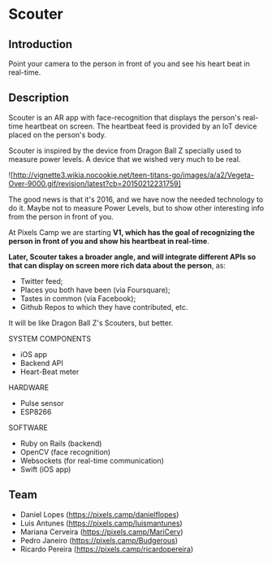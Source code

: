 # Scouter

## Introduction
Point your camera to the person in front of you and see his heart beat in real-time.


## Description
Scouter is an AR app with face-recognition that displays the person's real-time heartbeat on screen. The heartbeat feed is provided by an IoT device placed on the person's body.

Scouter is inspired by the device from Dragon Ball Z specially used to measure power levels. A device that we wished very much to be real.

![http://vignette3.wikia.nocookie.net/teen-titans-go/images/a/a2/Vegeta-Over-9000.gif/revision/latest?cb=20150212231759]

The good news is that it's 2016, and we have now the needed technology to do it. Maybe not to measure Power Levels, but to show other interesting info from the person in front of you.

At Pixels Camp we are starting **V1, which has the goal of recognizing the person in front of you and show his heartbeat in real-time**.

**Later, Scouter takes a broader angle, and will integrate different APIs so that can display on screen more rich data about the person**, as: 
* Twitter feed;
* Places you both have been (via Foursquare);
* Tastes in common (via Facebook);
* Github Repos to which they have contributed, etc.

It will be like Dragon Ball Z's Scouters, but better.

SYSTEM COMPONENTS
* iOS app
* Backend API
* Heart-Beat meter

HARDWARE
* Pulse sensor
* ESP8266

SOFTWARE
* Ruby on Rails (backend)
* OpenCV (face recognition)
* Websockets (for real-time communication)
* Swift (iOS app)


## Team
* Daniel Lopes (https://pixels.camp/danielflopes)
* Luis Antunes (https://pixels.camp/luismantunes)
* Mariana Cerveira (https://pixels.camp/MariCerv)
* Pedro Janeiro (https://pixels.camp/Budgerous)
* Ricardo Pereira (https://pixels.camp/ricardopereira)
 
